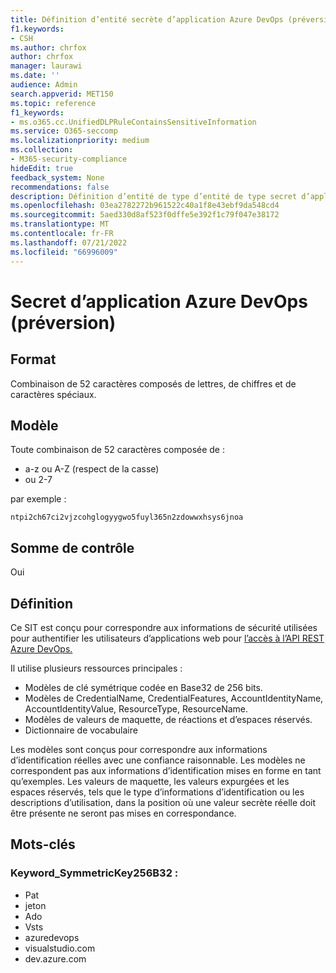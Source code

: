 ```yaml
---
title: Définition d’entité secrète d’application Azure DevOps (préversion)
f1.keywords:
- CSH
ms.author: chrfox
author: chrfox
manager: laurawi
ms.date: ''
audience: Admin
search.appverid: MET150
ms.topic: reference
f1_keywords:
- ms.o365.cc.UnifiedDLPRuleContainsSensitiveInformation
ms.service: O365-seccomp
ms.localizationpriority: medium
ms.collection:
- M365-security-compliance
hideEdit: true
feedback_system: None
recommendations: false
description: Définition d’entité de type d’entité de type secret d’application Azure DevOps.
ms.openlocfilehash: 03ea2782272b961522c40a1f8e43ebf9da548cd4
ms.sourcegitcommit: 5aed330d8af523f0dffe5e392f1c79f047e38172
ms.translationtype: MT
ms.contentlocale: fr-FR
ms.lasthandoff: 07/21/2022
ms.locfileid: "66996009"
---
```

# <a name="azure-devops-app-secret-preview"></a>Secret d’application Azure DevOps (préversion)

## <a name="format"></a>Format

Combinaison de 52 caractères composés de lettres, de chiffres et de caractères spéciaux.

## <a name="pattern"></a>Modèle

Toute combinaison de 52 caractères composée de :
 
- a-z ou A-Z (respect de la casse)
- ou 2-7

par exemple :

`ntpi2ch67ci2vjzcohglogyygwo5fuyl365n2zdowwxhsys6jnoa`


## <a name="checksum"></a>Somme de contrôle

Oui

## <a name="definition"></a>Définition

Ce SIT est conçu pour correspondre aux informations de sécurité utilisées pour authentifier les utilisateurs d’applications web pour [l’accès à l’API REST Azure DevOps.](/azure/devops/integrate/get-started/authentication/oauth?view=azure-devops) 

Il utilise plusieurs ressources principales :

- Modèles de clé symétrique codée en Base32 de 256 bits.
- Modèles de CredentialName, CredentialFeatures, AccountIdentityName, AccountIdentityValue, ResourceType, ResourceName.
- Modèles de valeurs de maquette, de réactions et d’espaces réservés.
- Dictionnaire de vocabulaire

Les modèles sont conçus pour correspondre aux informations d’identification réelles avec une confiance raisonnable. Les modèles ne correspondent pas aux informations d’identification mises en forme en tant qu’exemples. Les valeurs de maquette, les valeurs expurgées et les espaces réservés, tels que le type d’informations d’identification ou les descriptions d’utilisation, dans la position où une valeur secrète réelle doit être présente ne seront pas mises en correspondance.

## <a name="keywords"></a>Mots-clés

### <a name="keyword_symmetrickey256b32"></a>Keyword_SymmetricKey256B32 :

- Pat
- jeton
- Ado
- Vsts
- azuredevops
- visualstudio.com
- dev.azure.com
